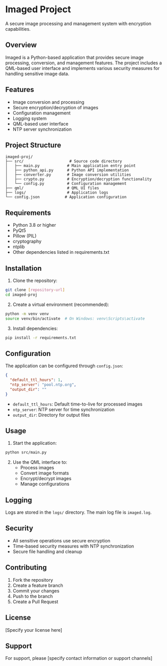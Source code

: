 # Imaged Project

A secure image processing and management system with encryption capabilities.

## Overview

Imaged is a Python-based application that provides secure image processing, conversion, and management features. The project includes a QML-based user interface and implements various security measures for handling sensitive image data.

## Features

- Image conversion and processing
- Secure encryption/decryption of images
- Configuration management
- Logging system
- QML-based user interface
- NTP server synchronization

## Project Structure

```
imaged-proj/
├── src/                    # Source code directory
│   ├── main.py            # Main application entry point
│   ├── python_api.py      # Python API implementation
│   ├── converter.py       # Image conversion utilities
│   ├── crypto.py          # Encryption/decryption functionality
│   └── config.py          # Configuration management
├── qml/                   # QML UI files
├── logs/                  # Application logs
└── config.json           # Application configuration
```

## Requirements

- Python 3.8 or higher
- PyQt5
- Pillow (PIL)
- cryptography
- ntplib
- Other dependencies listed in requirements.txt

## Installation

1. Clone the repository:
```bash
git clone [repository-url]
cd imaged-proj
```

2. Create a virtual environment (recommended):
```bash
python -m venv venv
source venv/bin/activate  # On Windows: venv\Scripts\activate
```

3. Install dependencies:
```bash
pip install -r requirements.txt
```

## Configuration

The application can be configured through `config.json`:

```json
{
  "default_ttl_hours": 1,
  "ntp_server": "pool.ntp.org",
  "output_dir": ""
}
```

- `default_ttl_hours`: Default time-to-live for processed images
- `ntp_server`: NTP server for time synchronization
- `output_dir`: Directory for output files

## Usage

1. Start the application:
```bash
python src/main.py
```

2. Use the QML interface to:
   - Process images
   - Convert image formats
   - Encrypt/decrypt images
   - Manage configurations

## Logging

Logs are stored in the `logs/` directory. The main log file is `imaged.log`.

## Security

- All sensitive operations use secure encryption
- Time-based security measures with NTP synchronization
- Secure file handling and cleanup

## Contributing

1. Fork the repository
2. Create a feature branch
3. Commit your changes
4. Push to the branch
5. Create a Pull Request

## License

[Specify your license here]

## Support

For support, please [specify contact information or support channels] 